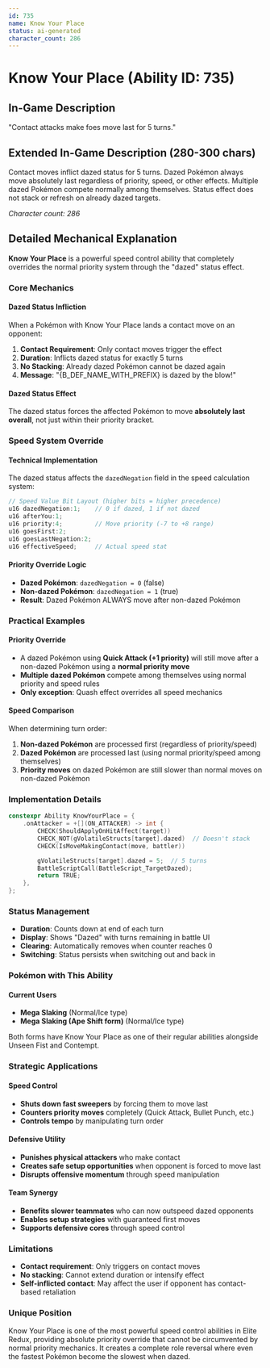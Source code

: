 ```yaml
---
id: 735
name: Know Your Place
status: ai-generated
character_count: 286
---
```


# Know Your Place (Ability ID: 735)

## In-Game Description
"Contact attacks make foes move last for 5 turns."

## Extended In-Game Description (280-300 chars)
Contact moves inflict dazed status for 5 turns. Dazed Pokémon always move absolutely last regardless of priority, speed, or other effects. Multiple dazed Pokémon compete normally among themselves. Status effect does not stack or refresh on already dazed targets.

*Character count: 286*

## Detailed Mechanical Explanation
**Know Your Place** is a powerful speed control ability that completely overrides the normal priority system through the "dazed" status effect.

### Core Mechanics

#### Dazed Status Infliction
When a Pokémon with Know Your Place lands a contact move on an opponent:
1. **Contact Requirement**: Only contact moves trigger the effect
2. **Duration**: Inflicts dazed status for exactly 5 turns
3. **No Stacking**: Already dazed Pokémon cannot be dazed again
4. **Message**: "{B_DEF_NAME_WITH_PREFIX} is dazed by the blow!"

#### Dazed Status Effect
The dazed status forces the affected Pokémon to move **absolutely last overall**, not just within their priority bracket.

### Speed System Override

#### Technical Implementation
The dazed status affects the `dazedNegation` field in the speed calculation system:

```cpp
// Speed Value Bit Layout (higher bits = higher precedence)
u16 dazedNegation:1;    // 0 if dazed, 1 if not dazed
u16 afterYou:1;
u16 priority:4;         // Move priority (-7 to +8 range)  
u16 goesFirst:2;
u16 goesLastNegation:2;
u16 effectiveSpeed;     // Actual speed stat
```

#### Priority Override Logic
- **Dazed Pokémon**: `dazedNegation = 0` (false)
- **Non-dazed Pokémon**: `dazedNegation = 1` (true)
- **Result**: Dazed Pokémon ALWAYS move after non-dazed Pokémon

### Practical Examples

#### Priority Override
- A dazed Pokémon using **Quick Attack (+1 priority)** will still move after a non-dazed Pokémon using a **normal priority move**
- **Multiple dazed Pokémon** compete among themselves using normal priority and speed rules
- **Only exception**: Quash effect overrides all speed mechanics

#### Speed Comparison
When determining turn order:
1. **Non-dazed Pokémon** are processed first (regardless of priority/speed)
2. **Dazed Pokémon** are processed last (using normal priority/speed among themselves)
3. **Priority moves** on dazed Pokémon are still slower than normal moves on non-dazed Pokémon

### Implementation Details

```cpp
constexpr Ability KnowYourPlace = {
    .onAttacker = +[](ON_ATTACKER) -> int {
        CHECK(ShouldApplyOnHitAffect(target))
        CHECK_NOT(gVolatileStructs[target].dazed)  // Doesn't stack
        CHECK(IsMoveMakingContact(move, battler))

        gVolatileStructs[target].dazed = 5;  // 5 turns
        BattleScriptCall(BattleScript_TargetDazed);
        return TRUE;
    },
};
```

### Status Management
- **Duration**: Counts down at end of each turn
- **Display**: Shows "Dazed" with turns remaining in battle UI
- **Clearing**: Automatically removes when counter reaches 0
- **Switching**: Status persists when switching out and back in

### Pokémon with This Ability

#### Current Users
- **Mega Slaking** (Normal/Ice type)
- **Mega Slaking (Ape Shift form)** (Normal/Ice type)

Both forms have Know Your Place as one of their regular abilities alongside Unseen Fist and Contempt.

### Strategic Applications

#### Speed Control
- **Shuts down fast sweepers** by forcing them to move last
- **Counters priority moves** completely (Quick Attack, Bullet Punch, etc.)
- **Controls tempo** by manipulating turn order

#### Defensive Utility
- **Punishes physical attackers** who make contact
- **Creates safe setup opportunities** when opponent is forced to move last
- **Disrupts offensive momentum** through speed manipulation

#### Team Synergy
- **Benefits slower teammates** who can now outspeed dazed opponents
- **Enables setup strategies** with guaranteed first moves
- **Supports defensive cores** through speed control

### Limitations
- **Contact requirement**: Only triggers on contact moves
- **No stacking**: Cannot extend duration or intensify effect
- **Self-inflicted contact**: May affect the user if opponent has contact-based retaliation

### Unique Position
Know Your Place is one of the most powerful speed control abilities in Elite Redux, providing absolute priority override that cannot be circumvented by normal priority mechanics. It creates a complete role reversal where even the fastest Pokémon become the slowest when dazed.